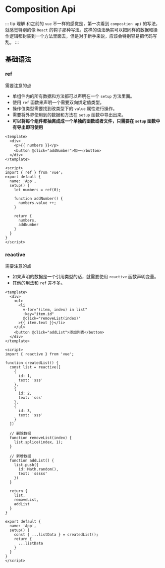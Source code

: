 # Composition Api
::: tip 理解
和之前的 `vue` 不一样的感觉是，第一次看到 `compostion api` 的写法，就感觉特别的像 `React` 的钩子那种写法。这样的语法确实可以把同样的数据和操作逻辑都封装到一个方法里面去，但是对于新手来说，应该会特别容易把代码写乱。
:::

## 基础语法

### ref
需要注意的点
- 单组件内的所有数据和方法都可以声明在一个 `setup` 方法里面。
- 使用 `ref` 函数来声明一个需要双向绑定值类型。
- 操作值类型需要找到改类型下的 `value` 属性进行操作。
- 需要将外界使用到的数据和方法在 `setup` 函数中导出出来。
- **可以将每个组件都抽离成成一个单独的函数或者文件，只需要在 `setup` 函数中有导出即可使用**


``` vue {9,13,16}
<template>
  <div>
    <p>{{ numbers }}</p>
    <button @click="addNumber">加一</button>
  </div>
</template>

<script>
import { ref } from 'vue';
export default {
  name: 'App',
  setup() {
    let numbers = ref(0);

    function addNumber() {
      numbers.value ++;
    }

    return {
      numbers,
      addNumber
    }
  }
}
</script>
```

### reactive

需要注意的点
- 如果声明的数据是一个引用类型的话，就需要使用 `reactive` 函数声明变量。
- 其他的用法和 `ref` 差不多。

``` vue
<template>
  <div>
    <ul>
      <li 
        v-for="(item, index) in list" 
        :key="item.id" 
        @click="removeList(index)"
      >{{ item.text }}</li>
    </ul>
    <button @click="addList">添加列表</button>
  </div>
</template>

<script>
import { reactive } from 'vue';

function createdList() {
  const list = reactive([
    {
      id: 1,
      text: 'sss'
    },
    {
      id: 2,
      text: 'sss'
    },
    {
      id: 3,
      text: 'sss'
    }
  ])

  // 删除数据
  function removeList(index) {
    list.splice(index, 1);
  }

  // 新增数据
  function addList() {
    list.push({
      id: Math.random(),
      text: 'sssss'
    })
  }

  return {
    list,
    removeList,
    addList
  }
}

export default {
  name: 'App',
  setup() {
    const { ...listData } = createdList();
    return {
      ...listData
    }
  }
}
</script>

```